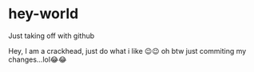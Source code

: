 # hey-world
Just taking off with github

Hey,
I am a crackhead, just do what i like 
😉😉 
oh btw just commiting my changes...lol😂😂

